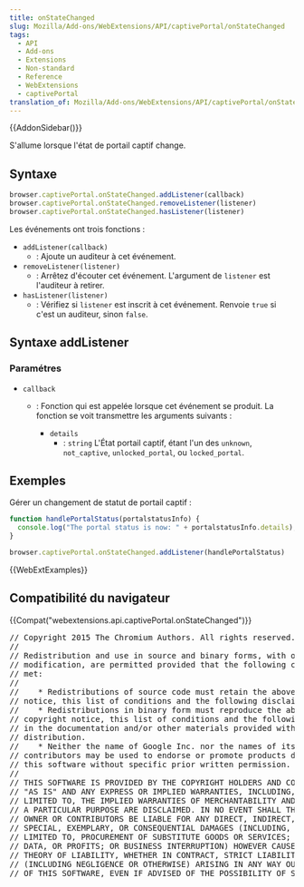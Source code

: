 ```yaml
---
title: onStateChanged
slug: Mozilla/Add-ons/WebExtensions/API/captivePortal/onStateChanged
tags:
  - API
  - Add-ons
  - Extensions
  - Non-standard
  - Reference
  - WebExtensions
  - captivePortal
translation_of: Mozilla/Add-ons/WebExtensions/API/captivePortal/onStateChanged
---
```

{{AddonSidebar()}}

S'allume lorsque l'état de portail captif change.

## Syntaxe

```js
browser.captivePortal.onStateChanged.addListener(callback)
browser.captivePortal.onStateChanged.removeListener(listener)
browser.captivePortal.onStateChanged.hasListener(listener)
```

Les événements ont trois fonctions :

- `addListener(callback)`
  - : Ajoute un auditeur à cet événement.
- `removeListener(listener)`
  - : Arrêtez d'écouter cet événement. L'argument de `listener` est l'auditeur à retirer.
- `hasListener(listener)`
  - : Vérifiez si `listener` est inscrit à cet événement. Renvoie `true` si c'est un auditeur, sinon `false`.

## Syntaxe addListener

### Paramétres

- `callback`

  - : Fonction qui est appelée lorsque cet événement se produit. La fonction se voit transmettre les arguments suivants :

    - `details`
      - : `string` L'État portail captif, étant l'un des `unknown`, `not_captive`, `unlocked_portal`, ou `locked_portal`.

## Exemples

Gérer un changement de statut de portail captif :

```js
function handlePortalStatus(portalstatusInfo) {
  console.log("The portal status is now: " + portalstatusInfo.details);
}

browser.captivePortal.onStateChanged.addListener(handlePortalStatus)
```

{{WebExtExamples}}

## Compatibilité du navigateur

{{Compat("webextensions.api.captivePortal.onStateChanged")}}

<div class="hidden"><pre>// Copyright 2015 The Chromium Authors. All rights reserved.
//
// Redistribution and use in source and binary forms, with or without
// modification, are permitted provided that the following conditions are
// met:
//
//    * Redistributions of source code must retain the above copyright
// notice, this list of conditions and the following disclaimer.
//    * Redistributions in binary form must reproduce the above
// copyright notice, this list of conditions and the following disclaimer
// in the documentation and/or other materials provided with the
// distribution.
//    * Neither the name of Google Inc. nor the names of its
// contributors may be used to endorse or promote products derived from
// this software without specific prior written permission.
//
// THIS SOFTWARE IS PROVIDED BY THE COPYRIGHT HOLDERS AND CONTRIBUTORS
// "AS IS" AND ANY EXPRESS OR IMPLIED WARRANTIES, INCLUDING, BUT NOT
// LIMITED TO, THE IMPLIED WARRANTIES OF MERCHANTABILITY AND FITNESS FOR
// A PARTICULAR PURPOSE ARE DISCLAIMED. IN NO EVENT SHALL THE COPYRIGHT
// OWNER OR CONTRIBUTORS BE LIABLE FOR ANY DIRECT, INDIRECT, INCIDENTAL,
// SPECIAL, EXEMPLARY, OR CONSEQUENTIAL DAMAGES (INCLUDING, BUT NOT
// LIMITED TO, PROCUREMENT OF SUBSTITUTE GOODS OR SERVICES; LOSS OF USE,
// DATA, OR PROFITS; OR BUSINESS INTERRUPTION) HOWEVER CAUSED AND ON ANY
// THEORY OF LIABILITY, WHETHER IN CONTRACT, STRICT LIABILITY, OR TORT
// (INCLUDING NEGLIGENCE OR OTHERWISE) ARISING IN ANY WAY OUT OF THE USE
// OF THIS SOFTWARE, EVEN IF ADVISED OF THE POSSIBILITY OF SUCH DAMAGE.
</pre></div>
